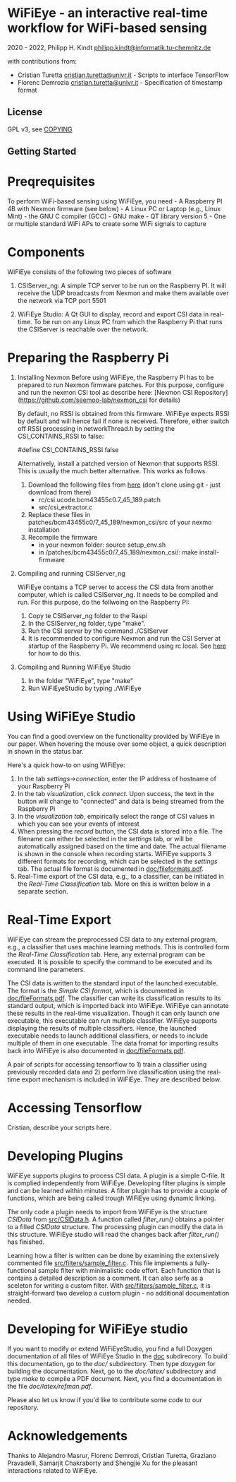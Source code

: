 WiFiEye - an interactive real-time workflow for WiFi-based sensing
==================================================================

2020 - 2022, Philipp H. Kindt <philipp.kindt@informatik.tu-chemnitz.de>

with contributions from:
- Cristian Turetta <cristian.turetta@univr.it> - Scripts to interface TensorFlow
- Florenc Demrozia <cristian.turetta@univr.it> - Specification of timestamp format


License
-------
GPL v3, see [COPYING](COPYING)

Getting Started
---------------

# Preqrequisites #
To perform WiFi-based sensing using WiFiEye, you need
    - A Raspberry PI 4B with Nexmon firmware (see below)
    - A Linux PC or Laptop (e.g., Linux Mint)
      - the GNU C compiler (GCC)
      - GNU make
      - QT library version 5
    - One or multiple standard WiFi APs to create some WiFi signals to capture

# Components #

WiFiEye consists of the following two pieces of software 

1. CSIServer_ng:
    A simple TCP server to be run on the Raspberry PI. 
    It will receive the UDP broadcasts from Nexmon and make them available over the network via TCP port 5501

2. WiFiEye Studio:
    A Qt GUI to display, record and export CSI data in real-time. To be run on any Linux PC from which the Raspberry Pi that runs the CSIServer is reachable over the network. 


# Preparing the Raspberry Pi #

1. Installing Nexmon
   Before using WiFiEye, the Raspberry Pi has to be prepared to run Nexmon firmware patches. For this purpose, configure and run the nexmon CSI tool as describe here:
   [Nexmon CSI Repository](https://github.com/seemoo-lab/nexmon_csi for details)

   By default, no RSSI is obtained from this firmware. WiFiEye expects RSSI by default and will hence fail if none is received.
   Therefore, either switch off RSSI processing in networkThread.h by setting the CSI_CONTAINS_RSSI to false:

   #define CSI_CONTAINS_RSSI false

   Alternatively, install a patched version of Nexmon that supports RSSI. This is usually the much better alternative. This works as follows.

   1. Download the following files from
      [here](https://github.com/seemoo-lab/nexmon_csi/commit/7e3f9f720e1eb12ef11afd855515981d5a3b715b)
	  (don't clone using git - just download from there)
	  - rc/csi.ucode.bcm43455c0.7_45_189.patch 
	  - src/csi_extractor.c 
   2. Replace these files in patches/bcm43455c0/7_45_189/nexmon_csi/src of your nexmo installation
   3. Recompile the firmware
      - in your nexmon folder:
      source setup_env.sh
      - in /patches/bcm43455c0/7_45_189/nexmon_csi/:
      make install-firmware


2. Compiling and running CSIServer_ng

    WiFiEye contains a TCP server to access the CSI data from another computer, which is called CSIServer_ng. It needs to be
    compiled and run. For this purpose, do the follwoing on the Raspberry PI:
    1. Copy te CSIServer_ng folder to the Raspi
    2. In the CSIServer_ng folder, type "make".
    3. Run the CSI server by the command ./CSIServer
    4. It is recommended to configure Nexmon and run the CSI Server at startup of the Raspberry Pi.
    We recommend using rc.local. See [here](https://learn.sparkfun.com/tutorials/how-to-run-a-raspberry-pi-program-on-startup/method-1-rclocal) for how to do this.
 
3. Compiling and Running WiFiEye Studio
   1. In the folder "WiFiEye", type "make"
   2. Run WiFiEyeStudio by typing ./WiFiEye


# Using WiFiEye Studio #

You can find a good overview on the functionality provided by WiFiEye in our paper. 
When hovering the mouse over some object, a quick description in shown in the status bar.

Here's a quick how-to on using WiFiEye:

1. In the tab _settings->connection_, enter the IP address of hostname of your Raspberry Pi
2. In the tab _visualization_, click _connect_. Upon success, the text in the button will change to "connected" and data is being streamed from the Raspberry Pi
3. In the _visualization tab_, empirically select the range of CSI values in which you can see your events of interest
4. When pressing the _record_ button, the CSI data is stored into a file. The filename can either be selected in the _settings_ tab, or will be automatically assigned based on the time and date. 
   The actual filename is shown in the console when recording starts.
   WiFiEye supports 3 different formats for recording, which can be selected in the _settings_ tab. The actual file format is documented in [doc/fileformats.pdf](doc/fileformats.pdf).
5. Real-Time export of the CSI data, e.g., to a classifier, can be initiated in the _Real-Time Classification_ tab. More on this is written below in a separate section.

# Real-Time Export #
WiFiEye can stream the preprocessed CSI data to any external program, e.g., a classifier that uses machine learning methods. 
This is controlled form the _Real-Time Classification_ tab.
Here, any external program can be executed. It is possible to specify the command to be executed and its command line parameters.

The CSI data is written to the standard input of the launched executable. The format is the _Simple CSI format_, which is documented in [doc/fileFormats.pdf](doc/fileFormats.pdf).
The classifier can write its classification results to its standard output, which is imported back into WiFiEye. WiFiEye can annotate these results in the real-time visualization.
Though it can only launch one executable, this executable can run multiple classifier. WiFiEye supports displaying the results of multiple classifiers. Hence, the launched executable needs to launch additional
classifiers, or needs to include multiple of them in one executable. The data fromat for importing results back into WiFiEye is also documented in [doc/fileFormats.pdf](doc/fileFormats.pdf).

A pair of scripts for accessing tensorflow to 1) train  a classifier using previously recorded data and 2) perform live classification using the real-time export mechanism is included in WiFiEye. 
They are described below.

# Accessing Tensorflow #
Cristian, describe your scripts here.

# Developing Plugins #
WiFiEye supports plugins to process CSI data. A plugin is a simple C-file. It is complied independently from WiFiEye. 
Developing filter plugins is simple and can be learned within minutes. A filter plugin has to provide a couple of functions, which are being called trough WiFiEye using dynamic linking.

The only code a plugin needs to import from WiFiEye is the structure _CSIData_ from [src/CSIData.h](src/CSIData.h).
A function called _filter_run()_ obtains a pointer to a filled _CSIData_ structure. The processing plugin can modify the data in this structure. WiFiEye studio will read the changes back after _filter_run()_ has finished.

Learning how a filter is written can be done by examining the extensively commented file [src/filters/sample_filter.c](src/filters/sample_filter.c).
This file implements a fully-functional sample filter with minimalistic code effort. Each function that is  contains a detailed description as a comment. It can also serfe as a sceleton for writing a custom filter.
With [src/filters/sample_filter.c](src/filters/sample_filter.c), it is straight-forward two develop a custom plugin - no additional documentation needed.

# Developing for WiFiEye studio #
If you want to modify or extend WiFiEyeStudio, you find a full Doxygen documentation of all files of WiFiEye Studio in the [doc](doc) subdirecory.
To build this documentation, go to the _doc/_ subdirectory. Then type _doxygen_ for building the documentation. Next, go to the _doc/latex/_ subdirectory and type _make_ to compile a PDF document.
Next, you find a documentation in the file _doc/latex/refman.pdf_.

Please also let us know if you'd like to contribute some code to our repository.

# Acknowledgements #
Thanks to Alejandro Masrur, Florenc Demrozi, Cristian Turetta, Graziano Pravadelli, Samarjit Chakraborty and Shengjie Xu for the pleasant interactions related to WiFiEye.
